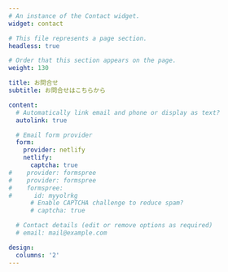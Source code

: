 ```yaml
---
# An instance of the Contact widget.
widget: contact

# This file represents a page section.
headless: true

# Order that this section appears on the page.
weight: 130

title: お問合せ
subtitle: お問合せはこちらから

content:
  # Automatically link email and phone or display as text?
  autolink: true

  # Email form provider
  form:
    provider: netlify
    netlify:
      captcha: true
#    provider: formspree
#    provider: formspree
#    formspree:
#      id: myyolrkg
      # Enable CAPTCHA challenge to reduce spam?
      # captcha: true

  # Contact details (edit or remove options as required)
  # email: mail@example.com

design:
  columns: '2'
---
```

